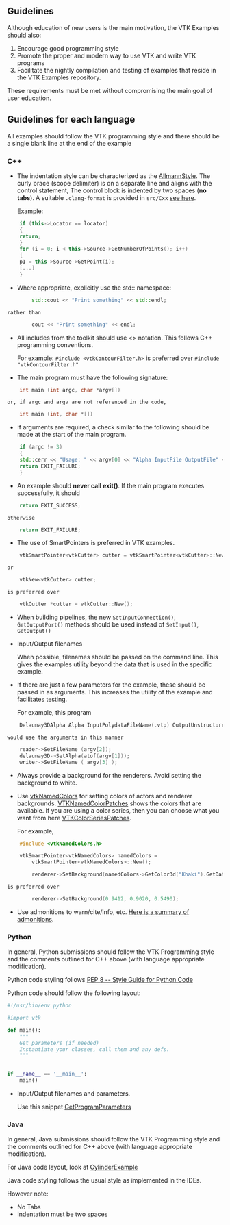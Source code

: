 ## Guidelines
 
Although education of new users is the main motivation, the VTK Examples should also:

1. Encourage good programming style
2. Promote the proper and modern way to use VTK and write VTK programs
3. Facilitate the nightly compilation and testing of examples that reside in the VTK Examples repository.

These requirements must be met without compromising the main goal of user education.

## Guidelines for each language

All examples should follow the VTK programming style and there should be a single blank line at the end of the example

### C++

* The indentation style can be characterized as the [AllmannStyle](https://en.wikipedia.org/wiki/Indent_style#Allman_style). The curly brace (scope delimiter) is on a separate line and aligns with the control statement, The control block is indented by two spaces (**no tabs**). A suitable `.clang-format` is provided in `src/Cxx` [see here](__BLOB__/src/Cxx/.clang-format).

    Example:

``` c++
    if (this->Locator == locator)
    {
    return;
    }
    for (i = 0; i < this->Source->GetNumberOfPoints(); i++)
    {
    p1 = this->Source->GetPoint(i);
    [...]
    }
```

* Where appropriate, explicitly use the std:: namespace:

``` c++
        std::cout << "Print something" << std::endl;
```

    rather than

``` c++
        cout << "Print something" << endl;
```

* All includes from the toolkit should use <> notation. This follows C++ programming conventions.

    For example: `#include <vtkContourFilter.h>` is preferred over `#include "vtkContourFilter.h"`

* The main program must have the following signature:

``` c++
    int main (int argc, char *argv[])
```

    or, if argc and argv are not referenced in the code,

``` c++
    int main (int, char *[])
```

* If arguments are required, a check similar to the following should be made at the start of the main program.

``` c++
    if (argc != 3)
    {
    std::cerr << "Usage: " << argv[0] << "Alpha InputFile OutputFile" << std::endl;
    return EXIT_FAILURE;
    }
```

* An example should **never call exit()**. If the main program executes successfully, it should

``` c++
    return EXIT_SUCCESS;
```

    otherwise

``` c++
    return EXIT_FAILURE;
```

* The use of SmartPointers is preferred in VTK examples.

``` c++
    vtkSmartPointer<vtkCutter> cutter = vtkSmartPointer<vtkCutter>::New();
```

    or

``` c++
    vtkNew<vtkCutter> cutter;
```

    is preferred over

``` c++
    vtkCutter *cutter = vtkCutter::New();
```

* When building pipelines, the new `SetInputConnection()`, `GetOutputPort()` methods should be used instead of `SetInput()`, `GetOutput()`

* Input/Output filenames

    When possible, filenames should be passed on the command line. This gives the examples utility beyond the data that is used in the specific example.

* If there are just a few parameters for the example, these should be passed in as arguments. This increases the utility of the example and facilitates testing.

    For example, this program

``` c++
    Delaunay3DAlpha Alpha InputPolydataFileName(.vtp) OutputUnstructuredGridFilename(.vtu)
```

    would use the arguments in this manner

``` c++
    reader->SetFileName (argv[2]);
    delaunay3D->SetAlpha(atof(argv[1]));
    writer->SetFileName ( argv[3] );
```

* Always provide a background for the renderers. Avoid setting the background to white.

* Use [vtkNamedColors](http://www.vtk.org/doc/nightly/html/classvtkNamedColors.html) for setting colors of actors and renderer backgrounds. [VTKNamedColorPatches](http://htmlpreview.github.io/?__BLOB__/VTKNamedColorPatches.html) shows the colors that are available. If you are using a color series, then you can choose what you want from here [VTKColorSeriesPatches](http://htmlpreview.github.io/?__BLOB__/VTKColorSeriesPatches.html).

    For example,

``` c++
    #include <vtkNamedColors.h>

    vtkSmartPointer<vtkNamedColors> namedColors =
        vtkSmartPointer<vtkNamedColors>::New();

        renderer->SetBackground(namedColors->GetColor3d("Khaki").GetData());
```

    is preferred over

``` c++
        renderer->SetBackground(0.9412, 0.9020, 0.5490);
```

* Use admonitions to warn/cite/info, etc. [Here is a summary of admonitions](__SITE__/Instructions/ForAdministrators/#admonition).

### Python

In general, Python submissions should follow the VTK Programming style and the comments outlined for C++ above (with language appropriate modification).

Python code styling follows [PEP 8 -- Style Guide for Python Code](https://www.python.org/dev/peps/pep-0008/)

Python code should follow the following layout:

``` Python
#!/usr/bin/env python

#import vtk

def main():
    """
    Get parameters (if needed)
    Instantiate your classes, call them and any defs.
    """


if __name__ == '__main__':
    main()

```

* Input/Output filenames and parameters.

    Use this snippet [GetProgramParameters](__SITE__/Python/Snippets/GetProgramParameters/) 

### Java

In general, Java submissions should follow the VTK Programming style and the comments outlined for C++ above (with language appropriate modification).

For Java code layout, look at [CylinderExample](__SITE__/Java/GeometricObjects/CylinderExample/)

Java code styling follows the usual style as implemented in the IDEs.

However note:

* No Tabs
* Indentation must be two spaces
